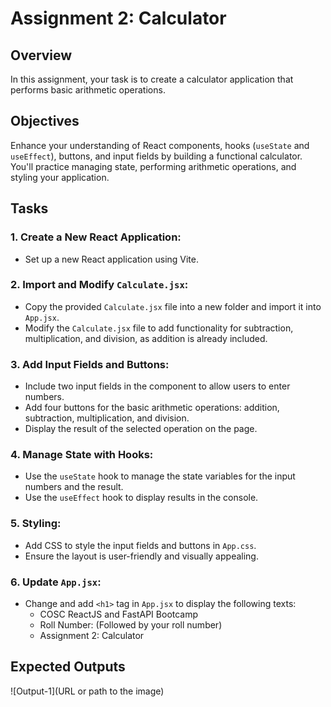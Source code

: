 # **Assignment 2: Calculator**

## **Overview**  
In this assignment, your task is to create a calculator application that performs basic arithmetic operations.

## **Objectives**  
Enhance your understanding of React components, hooks (`useState` and `useEffect`), buttons, and input fields by building a functional calculator. You'll practice managing state, performing arithmetic operations, and styling your application.

## **Tasks**

### **1. Create a New React Application:**
- Set up a new React application using Vite.

### **2. Import and Modify `Calculate.jsx`:**
- Copy the provided `Calculate.jsx` file into a new folder and import it into `App.jsx`.
- Modify the `Calculate.jsx` file to add functionality for subtraction, multiplication, and division, as addition is already included.

### **3. Add Input Fields and Buttons:**
- Include two input fields in the component to allow users to enter numbers.
- Add four buttons for the basic arithmetic operations: addition, subtraction, multiplication, and division.
- Display the result of the selected operation on the page.

### **4. Manage State with Hooks:**
- Use the `useState` hook to manage the state variables for the input numbers and the result.
- Use the `useEffect` hook to display results in the console.

### **5. Styling:**
- Add CSS to style the input fields and buttons in `App.css`.
- Ensure the layout is user-friendly and visually appealing.

### **6. Update `App.jsx`:**
- Change and add `<h1>` tag in `App.jsx` to display the following texts:
  - COSC ReactJS and FastAPI Bootcamp
  - Roll Number: (Followed by your roll number)
  - Assignment 2: Calculator

## **Expected Outputs**
![Output-1](URL or path to the image)
